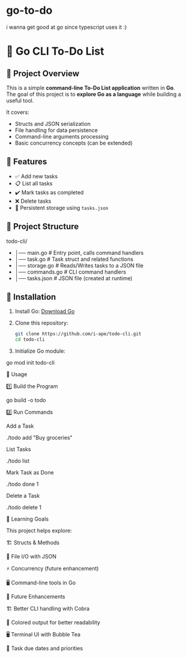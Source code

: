 # go-to-do

i wanna get good at go since typescript uses it :)

# 📝 Go CLI To-Do List

## 📌 Project Overview

This is a simple **command-line To-Do List application** written in **Go**.  
The goal of this project is to **explore Go as a language** while building a useful tool.  

It covers:

- Structs and JSON serialization
- File handling for data persistence
- Command-line arguments processing
- Basic concurrency concepts (can be extended)

## 🚀 Features

- ✅ Add new tasks  
- 📋 List all tasks  
- ✔️ Mark tasks as completed  
- ❌ Delete tasks  
- 💾 Persistent storage using `tasks.json`  

## 📂 Project Structure

todo-cli/

- │── main.go          # Entry point, calls command handlers
- │── task.go          # Task struct and related functions
- │── storage.go       # Reads/Writes tasks to a JSON file
- │── commands.go      # CLI command handlers
- │── tasks.json       # JSON file (created at runtime)

## 🔧 Installation

1. Install Go: [Download Go](https://go.dev/dl/)
2. Clone this repository:

   ```sh
   git clone https://github.com/i-ape/todo-cli.git
   cd todo-cli

3. Initialize Go module:

go mod init todo-cli

🏃 Usage

1️⃣ Build the Program

go build -o todo

2️⃣ Run Commands

Add a Task

./todo add "Buy groceries"

List Tasks

./todo list

Mark Task as Done

./todo done 1

Delete a Task

./todo delete 1

🎯 Learning Goals

This project helps explore:

🏗 Structs & Methods

📂 File I/O with JSON

⚡ Concurrency (future enhancement)

🖥 Command-line tools in Go

🔮 Future Enhancements

🏗 Better CLI handling with Cobra

🎨 Colored output for better readability

🖥 Terminal UI with Bubble Tea

📆 Task due dates and priorities
